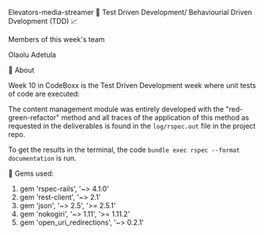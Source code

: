 Elevators-media-streamer
🚀	Test Driven Development/ Behaviourial Driven Dvelopment (TDD)	📈

Members of this week's team

Olaolu Adetula
 
🎯 About

Week 10 in CodeBoxx is the Test Driven Development week where unit tests of code are executed:

The content management module was entirely developed with the "red-green-refactor" method and all traces of the application of this method as requested in the deliverables is found in the `log/rspec.out` file in the project repo.


To get the results in the terminal, the code `bundle exec rspec --format documentation` is run.
 
 
📌 Gems used:
1. gem 'rspec-rails', '~> 4.1.0'
2. gem 'rest-client', '~> 2.1'
3. gem 'json', '~> 2.5', '>= 2.5.1'
4. gem 'nokogiri', '~> 1.11', '>= 1.11.2'
5. gem 'open_uri_redirections', '~> 0.2.1'
